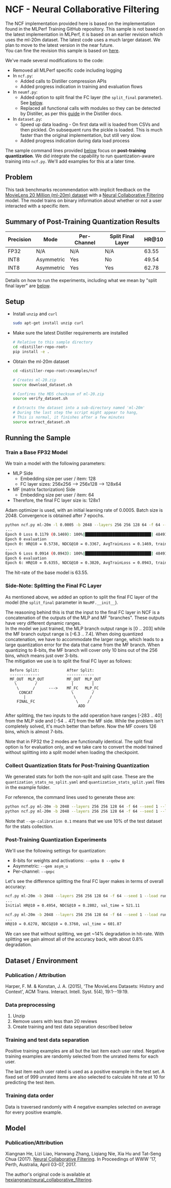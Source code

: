 # NCF - Neural Collaborative Filtering

The NCF implementation provided here is based on the implementation found in the MLPerf Training GitHub repository.
This sample is not based on the latest implementation in MLPerf, it is based on an earlier revision which uses the ml-20m dataset. The latest code uses a much larger dataset. We plan to move to the latest version in the near future.  
You can fine the revision this sample is based on [here](https://github.com/mlperf/training/tree/fe17e837ed12974d15c86d5173fe8f2c188434d5/recommendation/pytorch).

We've made several modifications to the code:
* Removed all MLPerf specific code including logging
* In `ncf.py`:
  * Added calls to Distiller compression APIs
  * Added progress indication in training and evaluation flows
* In `neumf.py`:
  * Added option to split final the FC layer (the `split_final` parameter). See [below](#side-note-splitting-the-final-fc-layer).
  * Replaced all functional calls with modules so they can be detected by Distiller, as per this [guide](https://intellabs.github.io/distiller/prepare_model_quant.html) in the Distiller docs.
* In `dataset.py`:
  * Speed up data loading - On first data will is loaded from CSVs and then pickled. On subsequent runs the pickle is loaded. This is much faster than the original implementation, but still very slow.
  * Added progress indication during data load process

The sample command lines provided [below](#running-the-sample) focus on **post-training quantization**. We did integrate the capability to run quantization-aware training into `ncf.py`. We'll add examples for this at a later time.

## Problem

This task benchmarks recommendation with implicit feedback on the [MovieLens 20 Million (ml-20m) dataset](https://grouplens.org/datasets/movielens/20m/) with a [Neural Collaborative Filtering](http://dl.acm.org/citation.cfm?id=3052569) model.
The model trains on binary information about whether or not a user interacted with a specific item.

## Summary of Post-Training Quantization Results

| Precision | Mode       | Per-Channel | Split Final Layer | HR@10 |
|-----------|------------|-------------|-------------------|-------|
| FP32      | N/A        | N/A         | N/A               | 63.55 |
| INT8      | Asymmetric | Yes         | No                | 49.54 |
| INT8      | Asymmetric | Yes         | Yes               | 62.78 |

Details on how to run the experiments, including what we mean by "split final layer" are [below](#running-the-sample).

## Setup

* Install `unzip` and `curl`

  ```bash
  sudo apt-get install unzip curl
  ```

* Make sure the latest Distiller requirements are installed

  ```bash
  # Relative to this sample directory
  cd <distiller-repo-root>
  pip install -e .
  ```

* Obtain the ml-20m dataset

  ```bash
  cd <distiller-repo-root>/examples/ncf
  
  # Creates ml-20.zip
  source download_dataset.sh
  
  # Confirms the MD5 checksum of ml-20.zip
  source verify_dataset.sh
  
  # Extracts the dataset into a sub-directory named 'ml-20m'
  # During the last step the script might appear to hang,
  # This is normal, it finishes after a few minutes
  source extract_dataset.sh
  ```

## Running the Sample

### Train a Base FP32 Model

We train a model with the following parameters:

* MLP Side
  * Embedding size per user / item: 128
  * FC layer sizes: 256x256 --> 256x128 --> 128x64
* MF (matrix factorization) Side
  * Embedding size per user / item: 64
* Therefore, the final FC layer size is: 128x1

Adam optimizer is used, with an initial learning rate of 0.0005. Batch size is 2048. Convergence is obtained after 7 epochs.

```bash
python ncf.py ml-20m -l 0.0005 -b 2048 --layers 256 256 128 64 -f 64 --seed 1 --processes 10 -o run/neumf/base_fp32
...
Epoch 0 Loss 0.1179 (0.1469): 100%|█████████████████████████████| 48491/48491 [07:04<00:00, 114.23it/s]
Epoch 0 evaluation
Epoch 0: HR@10 = 0.5738, NDCG@10 = 0.3367, AvgTrainLoss = 0.1469, train_time = 424.52, val_time = 47.04
...
Epoch 6 Loss 0.0914 (0.0943): 100%|█████████████████████████████| 48491/48491 [06:47<00:00, 118.90it/s]
Epoch 6 evaluation
Epoch 6: HR@10 = 0.6355, NDCG@10 = 0.3820, AvgTrainLoss = 0.0943, train_time = 407.84, val_time = 62.99
```

The hit-rate of the base model is 63.55.

### Side-Note: Splitting the Final FC Layer

As mentioned above, we added an option to split the final FC layer of the model (the `split_final` parameter in `NeuMF.__init__`).

The reasoning behind this is that the input to the final FC layer in NCF is a concatenation of the outputs of the MLP and MF "branches". These outputs have very different dynamic ranges.  
In the model we just trained, the MLP branch output range is [0 .. 203] while the MF branch output range is [-6.3 .. 7.4]. When doing quantized concatenation, we have to accommodate the larger range, which leads to a large quantization error for the data that came from the MF branch. When quantizing to 8-bits, the MF branch will cover only 10 bins out of the 256 bins, which means just over 3-bits.  
The mitigation we use is to split the final FC layer as follows:

```
  Before Split:            After Split:
  -------------            ------------
  MF_OUT  MLP_OUT          MF_OUT  MLP_OUT
    \        /               |        |
     \      /      --->    MF_FC   MLP_FC
      CONCAT                 \        /
        |                     \      /
     FINAL_FC                  \    /
                                ADD
```
After splitting, the two inputs to the add operation have ranges [-283 .. 40] from the MLP side and [-54 .. 47] from the MF side. While the problem isn't completely solved, it's much better than before. Now the MF covers 126 bins, which is almost 7-bits.

Note that in FP32 the 2 modes are functionally identical. The split final option is for evaluation only, and we take care to convert the model trained without splitting into a split model when loading the checkpoint. 

### Collect Quantization Stats for Post-Training Quantization

We generated stats for both the non-split and split case. These are the `quantization_stats_no_split.yaml` and `quantization_stats_split.yaml` files in the example folder.

For reference, the command lines used to generate these are:

```bash
python ncf.py ml-20m -b 2048 --layers 256 256 128 64 -f 64 --seed 1 --load run/neumf/base_fp32/best.pth.tar --qe-calibration 0.1
python ncf.py ml-20m -b 2048 --layers 256 256 128 64 -f 64 --seed 1 --load run/neumf/base_fp32/best.pth.tar --qe-calibration 0.1 --split-final
```
Note that `--qe-calibration 0.1` means that we use 10% of the test dataset for the stats collection.

### Post-Training Quantization Experiments

We'll use the following settings for quantization:

* 8-bits for weights and activations: `--qeba 8 --qebw 8`
* Asymmetric: `--qem asym_u`
* Per-channel: `--qepc`

Let's see the difference splitting the final FC layer makes in terms of overall accuracy:

```bash
ncf.py ml-20m -b 2048 --layers 256 256 128 64 -f 64 --seed 1 --load run/neumf/base_fp32/best.pth.tar --evaluate --quantize-eval --qeba 8 --qebw 8 --qem asym_u --qepc --qe-stats-file quantization_stats_no_split.yaml
...
Initial HR@10 = 0.4954, NDCG@10 = 0.2802, val_time = 521.11
```

```bash
ncf.py ml-20m -b 2048 --layers 256 256 128 64 -f 64 --seed 1 --load run/neumf/base_fp32/best.pth.tar --evaluate --quantize-eval --qeba 8 --qebw 8 --qem asym_u --qepc --split-final --qe-stats-file quantization_stats_split.yaml
...
HR@10 = 0.6278, NDCG@10 = 0.3760, val_time = 601.87
```

We can see that without splitting, we get ~14% degradation in hit-rate. With splitting we gain almost all of the accuracy back, with about 0.8% degradation.

## Dataset / Environment

### Publication / Attribution

Harper, F. M. & Konstan, J. A. (2015), 'The MovieLens Datasets: History and Context', ACM Trans. Interact. Intell. Syst. 5(4), 19:1--19:19.

### Data preprocessing

1. Unzip
2. Remove users with less than 20 reviews
3. Create training and test data separation described below

### Training and test data separation

Positive training examples are all but the last item each user rated.
Negative training examples are randomly selected from the unrated items for each user.

The last item each user rated is used as a positive example in the test set.
A fixed set of 999 unrated items are also selected to calculate hit rate at 10 for predicting the test item.

### Training data order

Data is traversed randomly with 4 negative examples selected on average for every positive example.

## Model

### Publication/Attribution

Xiangnan He, Lizi Liao, Hanwang Zhang, Liqiang Nie, Xia Hu and Tat-Seng Chua (2017). [Neural Collaborative Filtering](http://dl.acm.org/citation.cfm?id=3052569). In Proceedings of WWW '17, Perth, Australia, April 03-07, 2017.

The author's original code is available at [hexiangnan/neural_collaborative_filtering](https://github.com/hexiangnan/neural_collaborative_filtering).
